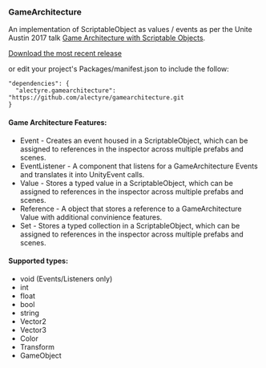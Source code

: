 ### GameArchitecture

An implementation of ScriptableObject as values / events as per the Unite Austin 2017 talk [Game Architecture with Scriptable Objects](https://www.youtube.com/watch?v=raQ3iHhE_Kk).

[Download the most recent release](https://github.com/alectyre/GameArchitecture/releases/download/v0.1.0-alpha/GameArchitecture_v0.1.0.unitypackage)

or edit your project's Packages/manifest.json to include the follow:
```
"dependencies": {
  "alectyre.gamearchitecture": "https://github.com/alectyre/gamearchitecture.git
}
```

#### Game Architecture Features:
* Event - Creates an event housed in a ScriptableObject, which can be assigned to references in the inspector across multiple prefabs and scenes.
* EventListener - A component that listens for a GameArchitecture Events and translates it into UnityEvent calls.
* Value - Stores a typed value in a ScriptableObject, which can be assigned to references in the inspector across multiple prefabs and scenes.
* Reference - A object that stores a reference to a GameArchitecture Value with additional convinience features.
* Set - Stores a typed collection in a ScriptableObject, which can be assigned to references in the inspector across multiple prefabs and scenes.

#### Supported types:
* void (Events/Listeners only)
* int
* float
* bool
* string
* Vector2
* Vector3
* Color
* Transform
* GameObject
